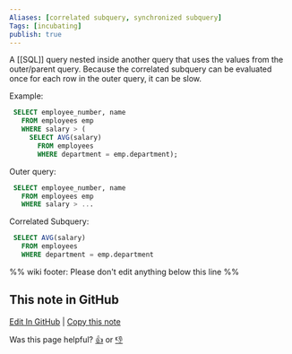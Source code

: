 ```yaml
---
Aliases: [correlated subquery, synchronized subquery]
Tags: [incubating]
publish: true
---
```


A [[SQL]] query nested inside another query that uses the values from the outer/parent query. Because the correlated subquery can be evaluated once for each row in the outer query, it can be slow.

Example:
```sql
 SELECT employee_number, name
   FROM employees emp
   WHERE salary > (
     SELECT AVG(salary)
       FROM employees
       WHERE department = emp.department);
```

Outer query:
```sql
 SELECT employee_number, name
   FROM employees emp
   WHERE salary > ...
```

Correlated Subquery:
```sql
 SELECT AVG(salary)
   FROM employees
   WHERE department = emp.department
```

%% wiki footer: Please don't edit anything below this line %%

## This note in GitHub

<span class="git-footer">[Edit In GitHub](https://github.dev/data-engineering-community/data-engineering-wiki/blob/main/Concepts/Correlated%20Subquery.md "git-hub-edit-note") | [Copy this note](https://raw.githubusercontent.com/data-engineering-community/data-engineering-wiki/main/Concepts/Correlated%20Subquery.md "git-hub-copy-note")</span>

<span class="git-footer">Was this page helpful?
[👍](https://tally.so/r/mOaxjk?rating=Yes&url=https://dataengineering.wiki/Concepts/Correlated+Subquery) or [👎](https://tally.so/r/mOaxjk?rating=No&url=https://dataengineering.wiki/Concepts/Correlated+Subquery)</span>
